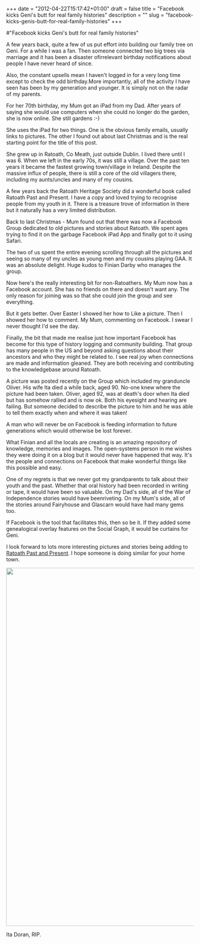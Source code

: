 +++
date = "2012-04-22T15:17:42+01:00"
draft = false
title = "Facebook kicks Geni's butt for real family histories"
description = ""
slug = "facebook-kicks-genis-butt-for-real-family-histories"
+++

#"Facebook kicks Geni's butt for real family histories"

A few years back, quite a few of us put effort into building our family tree on Geni. For a while I was a fan. Then someone connected two big trees via marriage and it has been a disaster ofirrelevant birthday notifications about people I have never heard of since.

Also, the constant upsells mean I haven't logged in for a very long time except to check the odd birthday.More importantly, all of the activity I have seen has been by my generation and younger. It is simply not on the radar of my parents.

For her 70th birthday, my Mum got an iPad from my Dad. After years of saying she would use computers when she could no longer do the garden, she is now online. She still gardens :-)

She uses the iPad for two things. One is the obvious family emails, usually links to pictures. The other I found out about last Christmas and is the real starting point for the title of this post.

She grew up in Ratoath, Co Meath, just outside Dublin. I lived there until I was 6. When we left in the early 70s, it was still a village. Over the past ten years it became the fastest growing town/village in Ireland. Despite the massive influx of people, there is still a core of the old villagers there, including my aunts/uncles and many of my cousins.

A few years back the Ratoath Heritage Society did a wonderful book called Ratoath Past and Present. I have a copy and loved trying to recognise people from my youth in it. There is a treasure trove of information in there but it naturally has a very limited distribution.

Back to last Christmas - Mum found out that there was now a Facebook Group dedicated to old pictures and stories about Ratoath. We spent ages trying to find it on the garbage Facebook iPad App and finally got to it using Safari.

The two of us spent the entire evening scrolling through all the pictures and seeing so many of my uncles as young men and my cousins playing GAA. It was an absolute delight. Huge kudos to Finian Darby who manages the group.

Now here's the really interesting bit for non-Ratoathers. My Mum now has a Facebook account. She has no friends on there and doesn't want any. The only reason for joining was so that she could join the group and see everything.

But it gets better. Over Easter I showed her how to Like a picture. Then I showed her how to comment. My Mum, commenting on Facebook. I swear I never thought I'd see the day.

Finally, the bit that made me realise just how important Facebook has become for this type of history logging and community building. That group has many people in the US and beyond asking questions about their ancestors and who they might be related to. I see real joy when connections are made and information gleaned. They are both receiving and contributing to the knowledgebase around Ratoath.

A picture was posted recently on the Group which included my granduncle Oliver. His wife Ita died a while back, aged 90. No-one knew where the picture had been taken. Oliver, aged 92, was at death's door when Ita died but has somehow rallied and is now ok. Both his eyesight and hearing are failing. But someone decided to describe the picture to him and he was able to tell them exactly when and where it was taken!

A man who will never be on Facebook is feeding information to future generations which would otherwise be lost forever.

What Finian and all the locals are creating is an amazing repository of knowledge, memories and images. The open-systems person in me wishes they were doing it on a blog but it would never have happened that way. It's the people and connections on Facebook that make wonderful things like this possible and easy.

One of my regrets is that we never got my grandparents to talk about their youth and the past. Whether that oral history had been recorded in writing or tape, it would have been so valuable. On my Dad's side, all of the War of Independence stories would have beenriveting. On my Mum's side, all of the stories around Fairyhouse and Glascarn would have had many gems too.

If Facebook is the tool that facilitates this, then so be it. If they added some genealogical overlay features on the Social Graph, it would be curtains for Geni.

I look forward to lots more interesting pictures and stories being adding to <a href="https://www.facebook.com/groups/47433132319/">Ratoath Past and Present</a>. I hope someone is doing similar for your home town.

<img class="alignnone size-full wp-image-691" style="color: #333333; font-style: normal; line-height: 24px; border-style: initial; border-color: initial;" title="397019_376323742382634_100000150334669_1639798_1577689519_n" src="https://s3-eu-west-1.amazonaws.com/conoroneill.net/wp-content/uploads/2012/04/397019_376323742382634_100000150334669_1639798_1577689519_n.jpg" alt="" width="640" height="960" />

Ita Doran, RIP.